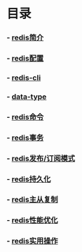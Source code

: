 
# 目录
### - [redis简介](https://github.com/yancongcong1/blog/tree/master/redis/简介.md)
### - [redis配置](https://github.com/yancongcong1/blog/tree/master/redis/configuration.md)
### - [redis-cli](https://github.com/yancongcong1/blog/tree/master/redis/redis-cli.md)
### - [data-type](https://github.com/yancongcong1/blog/tree/master/redis/数据类型.md)
### - [redis命令](https://github.com/yancongcong1/blog/tree/master/redis/命令.md)
### - [redis事务](https://github.com/yancongcong1/blog/tree/master/redis/transactions.md)
### - [redis发布/订阅模式](https://github.com/yancongcong1/blog/tree/master/redis/pub-sub模式.md)
### - [redis持久化](https://github.com/yancongcong1/blog/tree/master/redis/persistence.md)
### - [redis主从复制](https://github.com/yancongcong1/blog/tree/master/redis/replication.md)
### - [redis性能优化](https://github.com/yancongcong1/blog/tree/master/redis/performance-optimiza.md)
### - [redis实用操作](https://github.com/yancongcong1/blog/tree/master/redis/实用操作.md)